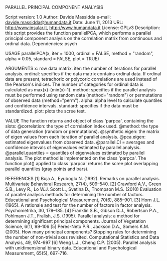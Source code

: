 PARALLEL PRINCIPAL COMPONENT ANALYSIS

Script version: 1.0
Author: Davide Massidda
e-mail: davide.massidda@humandata.it
Date: June 11, 2013
URL: http://www.insular.it, http://www.humandata.it
License: GPLv3
Description: this script provides the function parallelPCA, which performs a parallel
principal component analysis on the correlation matrix from continuous and ordinal data.
Dependencies: psych

USAGE
parallelPCA(x, iter = 1000, ordinal = FALSE, method = "random",
            alpha = 0.05, standard = FALSE, plot = TRUE)

ARGUMENTS
x: row data matrix.
iter: the number of iterations for parallel analysis.
ordinal: specifies if the data matrix contains ordinal data. If ordinal data are
         present, tetrachoric or polycoric correlations are used instead of the
         Pearson's indices. The number of categories for ordinal data is calculated
         as max(x)-(min(x)-1).
method: specifies if the parallel analysis must be performed using random data
        (method="random") or permutations of observed data (method="perm").
alpha: alpha level to calculate quantiles and confidence intervals.
standard: specifies if the data must be standardized.
plot: plots the scree test.

VALUE
The function returns and object of class 'parpca', containing the slots:
@correlation: the type of correlation index used.
@method: the type of data generation (random or permutations).
@synthetic.eigen: the matrix of eigen values from each iteration of parallel analysis.
@pca.eigen: estimated eigenvalues from observed data.
@parallel.CI = averages and confidence intevals of eigenvalues estimated by parallel analysis.
@parallel.quantiles = quantiles of eigenvalues estimated by parallel analysis.
The plot method is implemented on the class 'parpca'. The function plot() applied
to class 'parpca' returns the scree plot overlapping parallel quantiles (gray
points and bars).

REFERENCES
[1] Buja A., Eyuboglu N. (1992). Remarks on parallel analysis. Multivariate Behavioral
      Research, 27(4), 509–540.
[2] Crawford A.V., Green S.B., Levy R., Lo W.J. Scott L., Svetina D., Thompson M.S. (2010)
      Evaluation of parallel analysis methods for determining the number of factors.
      Educational and Psychological Measurement, 70(6), 885–901.
[3] Horn J.L. (1965). A rationale and test for the number of factors in factor analysis.
      Psychometrika, 30, 179–185.
[4] Franklin S.B., Gibson D.J., Robertson P.A., Pohlmann J.T., Fralish, J.S. (1995).
      Parallel analysis: a method for determining significant principal components.
      Journal of Vegetation Science, 6(1), 99-106
[5] Peres-Neto P.R., Jackson D.A., Somers K.M. (2005). How many principal components?
      Stopping rules for determining the number of non-trivial axes revisited.
      Computational Statistics and Data Analysis, 49, 974-997
[6] Weng L.J., Cheng C.P. (2005). Parallel analysis with unidimensional binary data.
      Educational and Psychological Measurement, 65(5), 697-716.

